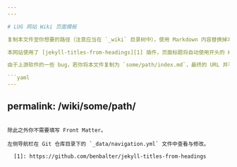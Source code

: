 ```yaml
---
---

# LUG 网站 Wiki 页面模板

复制本文件至你想要的路径（注意应当在 `_wiki` 目录树中），使用 Markdown 内容替换掉本说明文字即可。当你将复制的文件命名为 `some/path/name.md` 的时候，它将自动渲染为 `/wiki/some/path/name/` 页面。格式样例请参考附近的其他文件。

本网站使用了 [jekyll-titles-from-headings][1] 插件，页面标题将自动使用开头的 H1，因此 Front Matter 后面必须紧跟页面标题且使用 H1 标题。

由于上游软件的一些 bug，若你将本文件复制为 `some/path/index.md`，最终的 URL 并不是 `/wiki/some/path/`，而是 `/wiki/some/path/index/`，此时你可以在文件顶部的 Front Matter 中指定 `permalink` 参数，例如：

```yaml
---
```

permalink: /wiki/some/path/
---
```

除此之外你不需要填写 Front Matter。

左侧导航栏在 Git 仓库目录下的 `_data/navigation.yml` 文件中查看与修改。

  [1]: https://github.com/benbalter/jekyll-titles-from-headings